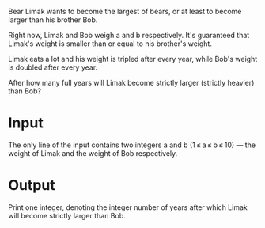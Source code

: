 Bear Limak wants to become the largest of bears, or at least to become larger than his brother Bob.

Right now, Limak and Bob weigh a and b respectively. It's guaranteed that Limak's weight is smaller than or equal to his brother's weight.

Limak eats a lot and his weight is tripled after every year, while Bob's weight is doubled after every year.

After how many full years will Limak become strictly larger (strictly heavier) than Bob?
# Input

The only line of the input contains two integers a and b (1 ≤ a ≤ b ≤ 10) — the weight of Limak and the weight of Bob respectively.
# Output

Print one integer, denoting the integer number of years after which Limak will become strictly larger than Bob.
